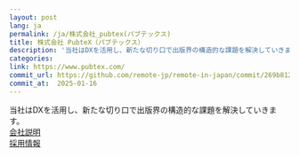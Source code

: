 ```yaml
---
layout: post
lang: ja
permalink: /ja/株式会社_pubtex(パブテックス)
title: 株式会社 PubteX（パブテックス）
description: '当社はDXを活用し、新たな切り口で出版界の構造的な課題を解決していきます。  会社説明   採用情報'
categories: 
link: https://www.pubtex.com/
commit_url: https://github.com/remote-jp/remote-in-japan/commit/269b8121aa196f71e3b6ae053662484bf0056892
commit_at:  2025-01-16
---
```


<p>当社はDXを活用し、新たな切り口で出版界の構造的な課題を解決していきます。<br /> <a href="https://www.pubtex.com/#about">会社説明</a> <br /> <a href="https://herp.careers/v1/pubtex">採用情報</a></p>
